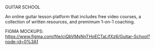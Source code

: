 GUITAR SCHOOL

An online guitar lesson platform that includes free video courses, a collection of written resources, and premimum 1-on-1 coaching.

FIGMA MOCKUPS:
https://www.figma.com/file/ciQbVMsNnTHoECTaLjfXz6/Guitar-School?node-id=0%3A1
